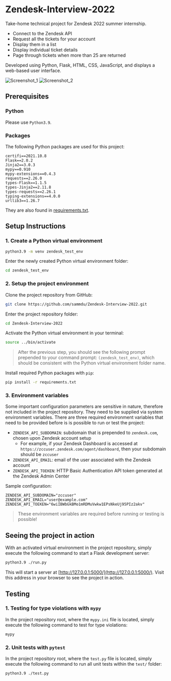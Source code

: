 # Zendesk-Interview-2022
Take-home technical project for Zendesk 2022 summer internship.
* Connect to the Zendesk API
* Request all the tickets for your account
* Display them in a list
* Display individual ticket details
* Page through tickets when more than 25 are returned

Developed using Python, Flask, HTML, CSS, JavaScript, and displays a web-based user interface.

![Screenshot_1](https://user-images.githubusercontent.com/10665890/143807317-09d29b96-74a0-46e1-8e0d-e3221bb633e6.png)
![Screenshot_2](https://user-images.githubusercontent.com/10665890/143807350-2ce67bb3-e4fb-42f8-bf1b-eb960d19c261.png)


## Prerequisites
### Python
Please use `Python3.9`.
### Packages
The following Python packages are used for this project:
```
certifi==2021.10.8
Flask==2.0.2
Jinja2==3.0.3
mypy==0.910
mypy-extensions==0.4.3
requests==2.26.0
types-Flask==1.1.5
types-Jinja2==2.11.8
types-requests==2.26.1
typing-extensions==4.0.0
urllib3==1.26.7
```
They are also found in [requirements.txt](https://github.com/sammdu/Zendesk-Interview-2022/blob/main/requirements.txt).

## Setup Instructions

### 1. Create a Python virtual environment
```bash
python3.9 -m venv zendesk_test_env
```
Enter the newly created Python virtual environment folder:
```bash
cd zendesk_test_env
```

### 2. Setup the project environment
Clone the project repository from GitHub:
```bash
git clone https://github.com/sammdu/Zendesk-Interview-2022.git
```
Enter the project repository folder:
```bash
cd Zendesk-Interview-2022
```
Activate the Python virtual environment in your terminal:
```bash
source ../bin/activate
```
> After the previous step, you should see the following prompt prepended to your command prompt: `(zendesk_test_env)`, which should be consistent with the Python virtual environment folder name.

Install required Python packages with `pip`:
```bash
pip install -r requirements.txt
```

### 3. Environment variables
Some important configuration parameters are sensitive in nature, therefore not included in the project repository. They need to be supplied via system environment variables.
There are three required environment variables that need to be provided before is is possible to run or test the project:
* `ZENDESK_API_SUBDOMAIN`: subdomain that is prepended to `zendesk.com`, chosen upon Zendesk account setup
    * For example, if your Zendesk Dashboard is accessed at `https://zccuser.zendesk.com/agent/dashboard`, then your subdomain should be `zccuser`
* `ZENDESK_API_EMAIL`: email of the user associated with the Zendesk account
* `ZENDESK_API_TOEKEN`: HTTP Basic Authentication API token generated at the Zendesk Admin Center

Sample configuration:
```
ZENDESK_API_SUBDOMAIN="zccuser"
ZENDESK_API_EMAIL="user@example.com"
ZENDESK_API_TOEKEN="6wiIBWbGkBMo1mRDMuVwkw1EPsNkeUj95PIz2akv"
```

> These environment variables are required before running or testing is possible!

## Seeing the project in action
With an activated virtual environment in the project repository, simply execute the following command to start a Flask development server:
```bash
python3.9 ./run.py
```
This will start a server at [http://127.0.0.1:5000/](http://127.0.0.1:5000/). Visit this address in your browser to see the project in action.

## Testing
### 1. Testing for type violations with `mypy`
In the project repository root, where the `mypy.ini` file is located, simply execute the following command to test for type violations:
```bash
mypy
```

### 2. Unit tests with `pytest`
In the project repository root, where the `test.py` file is located, simply execute the following command to run all unit tests within the `test/` folder:
```bash
python3.9 ./test.py
```
